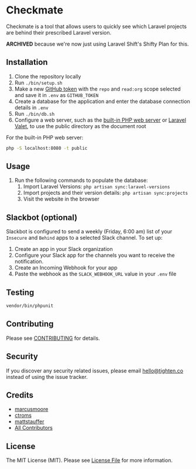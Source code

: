 # Checkmate

Checkmate is a tool that allows users to quickly see which Laravel projects are behind their prescribed Laravel version.

**ARCHIVED** because we're now just using Laravel Shift's Shifty Plan for this.

## Installation

1. Clone the repository locally
1. Run `./bin/setup.sh`
1. Make a new [GitHub token](https://github.com/settings/tokens/new) with the `repo` and `read:org` scope selected and save it in `.env` as `GITHUB_TOKEN`
1. Create a database for the application and enter the database connection details in `.env`
1. Run `./bin/db.sh`
1. Configure a web server, such as the [built-in PHP web server](https://www.php.net/manual/en/features.commandline.webserver.php) or [Laravel Valet](https://laravel.com/docs/master/valet), to use the public directory as the document root

For the built-in PHP web server:
```bash
php -S localhost:8080 -t public
```

## Usage

1. Run the following commands to populate the database:
    1. Import Laravel Versions: `php artisan sync:laravel-versions`
    2. Import projects and their version details: `php artisan sync:projects`
    3. Visit the website in the browser

## Slackbot (optional)
Slackbot is configured to send a weekly (Friday, 6:00 am) list of your `Insecure` and `Behind` apps to a selected Slack channel. To set up:
1. Create an app in your Slack organization
2. Configure your Slack app for the channels you want to receive the notification.
3. Create an Incoming Webhook for your app
4. Paste the webhook as the `SLACK_WEBHOOK_URL` value in your `.env` file

## Testing

```bash
vendor/bin/phpunit
```

## Contributing

Please see [CONTRIBUTING](CONTRIBUTING.md) for details.

## Security

If you discover any security related issues, please email hello@tighten.co instead of using the issue tracker.

## Credits

- [marcusmoore](https://github.com/marcusmoore)
- [ctroms](https://github.com/ctroms)
- [mattstauffer](https://github.com/mattstauffer)
- [All Contributors](../../contributors)

## License

The MIT License (MIT). Please see [License File](LICENSE.md) for more information.
